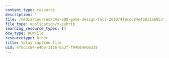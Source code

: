 ```yaml
---
content_type: resource
description: ''
file: /media/courses/cms-608-game-design-fall-2010/4f8ccc84e4b811a6853ff94064e66339_68557.srt
file_type: application/x-subrip
learning_resource_types: []
ocw_type: OCWFile
resourcetype: Other
title: 3play caption file
uid: 4f8ccc84-e4b8-11a6-853f-f94064e66339
---
```

